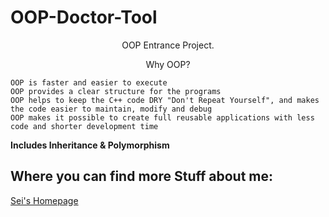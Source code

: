 # OOP-Doctor-Tool

<p align="center">OOP Entrance Project.</p>

<p align="center">
Why OOP?
</p>

```
OOP is faster and easier to execute
OOP provides a clear structure for the programs
OOP helps to keep the C++ code DRY "Don't Repeat Yourself", and makes the code easier to maintain, modify and debug
OOP makes it possible to create full reusable applications with less code and shorter development time
```

**Includes Inheritance & Polymorphism**

## Where you can find more Stuff about me:

[Sei's Homepage](https://sei-vae.github.io/)
